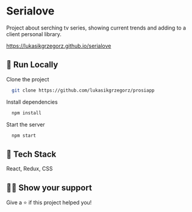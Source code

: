 #  Serialove

Project about serching tv series, showing current trends and adding
to a client personal library.

https://lukasikgrzegorz.github.io/serialove

## 🚀 Run Locally

Clone the project

```bash
  git clone https://github.com/lukasikgrzegorz/prosiapp
```

Install dependencies

```bash
  npm install
```

Start the server

```bash
  npm start
```


## 📝 Tech Stack

React, Redux, CSS


## 👨‍🚀 Show your support
Give a ⭐️ if this project helped you!


